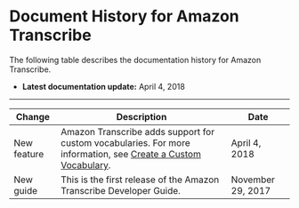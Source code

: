 # Document History for Amazon Transcribe<a name="doc-history"></a>

The following table describes the documentation history for Amazon Transcribe\.

+ **Latest documentation update:** April 4, 2018


****  

| Change | Description | Date | 
| --- | --- | --- | 
| New feature | Amazon Transcribe adds support for custom vocabularies\. For more information, see [Create a Custom Vocabulary](custom-vocabulary-files.md)\. | April 4, 2018 | 
| New guide | This is the first release of the Amazon Transcribe Developer Guide\. | November 29, 2017 | 